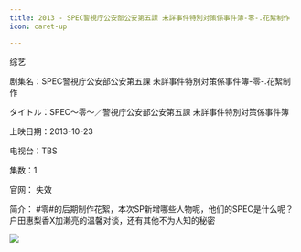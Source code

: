 ```yaml
---
title: 2013 - SPEC警視庁公安部公安第五課 未詳事件特別対策係事件簿-零-.花絮制作
icon: caret-up

---
```

综艺

剧集名：SPEC警視庁公安部公安第五課 未詳事件特別対策係事件簿-零-.花絮制作

タイトル：SPEC〜零〜／警視庁公安部公安第五課 未詳事件特別対策係事件簿

上映日期：2013-10-23

电视台：TBS

集数：1

官网： 失效

简介： #零#的后期制作花絮，本次SP新增哪些人物呢，他们的SPEC是什么呢？户田惠梨香X加濑亮的温馨对谈，还有其他不为人知的秘密

![](https://listpic.tsgsanjiao.com/other/2013spec.jpg)